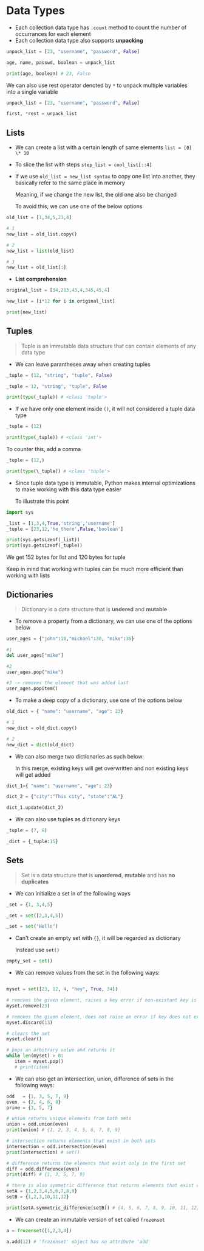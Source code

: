 # Data Types

- Each collection data type has `.count` method to count the number of occurrances for each element
- Each collection data type also supports **unpacking**

```python
unpack_list = [23, "username", "password", False]

age, name, passwd, boolean = unpack_list

print(age, boolean) # 23, False
```

We can also use rest operator denoted by `*` to unpack multiple variables into a single variable

```python
unpack_list = [23, "username", "password", False]

first, *rest = unpack_list
```

## Lists

- We can create a list with a certain length of same elements
  `list = [0] \* 10`

- To slice the list with steps
  `step_list = cool_list[::4]`

- If we use `old_list = new_list syntax`
  to copy one list into another, they basically refer to the same place in memory

  Meaning, if we change the new list, the old one also be changed

  To avoid this, we can use one of the below options

```python
old_list = [1,34,5,23,4]

# 1
new_list = old_list.copy()

# 2
new_list = list(old_list)

# 3
new_list = old_list[:]
```

- **List comprehension**

```python
original_list = [34,213,43,4,345,45,4]

new_list = [i*12 for i in original_list]

print(new_list)
```

## Tuples

> Tuple is an immutable data structure that can contain elements of any data type

- We can leave parantheses away when creating tuples

```python
_tuple = (12, "string", "tuple", False)

_tuple = 12, "string", "tuple", False

print(type(_tuple)) # <class 'tuple'>
```

- If we have only one element inside `()`, it will not considered a tuple data type

```python
_tuple = (12)

print(type(_tuple)) # <class 'int'>
```

To counter this, add a comma

```python
_tuple = (12,)

print(type(\_tuple)) # <class 'tuple'>
```

- Since tuple data type is immutable, Python makes internal optimizations to make working with this data type easier

  To illustrate this point

```python
import sys

_list = [1,3,4,True,'string','username']
_tuple = [23,12,'he_there',False,'boolean']

print(sys.getsizeof(_list))
print(sys.getsizeof(_tuple))
```

We get 152 bytes for list and 120 bytes for tuple

Keep in mind that working with tuples can be much more efficient than working with lists

## Dictionaries

> Dictionary is a data structure that is **undered** and **mutable**

- To remove a property from a dictionary, we can use one of the options below

```python
user_ages = {"john":10,"michael":30, "mike":35}

#1
del user_ages["mike"]

#2
user_ages.pop("mike")

#3 -> removes the element that was added last
user_ages.popitem()
```

- To make a deep copy of a dictionary, use one of the options below

```python
old_dict = { "name": "username", "age": 23}

# 1
new_dict = old_dict.copy()

# 2
new_dict = dict(old_dict)
```

- We can also merge two dictionaries as such below:

  In this merge, existing keys will get overwritten and non existing keys will get added

```python
dict_1={ "name": "username", "age": 23}

dict_2 = {"city":"This city", "state":"AL"}

dict_1.update(dict_2)
```

- We can also use tuples as dictionary keys

```python
_tuple = (7, 8)

_dict = {_tuple:15}
```

## Sets

> Set is a data structure that is **unordered**, **mutable** and has **no duplicates**

- We can initialize a set in of the following ways

```python
_set = {1, 3,4,5}

_set = set([2,3,4,5])

_set = set("Hello")
```

- Can't create an empty set with `{}`, it will be regarded as dictionary

  Instead use `set()`

```python
empty_set = set()
```

- We can remove values from the set in the following ways:

```python

myset = set([23, 12, 4, "hey", True, 34])

# removes the given element, raises a key error if non-existant key is passed
myset.remove(23)

# removes the given element, does not raise an error if key does not exist
myset.discard(13)

# clears the set
myset.clear()

# pops an arbitrary value and returns it
while len(myset) > 0:
   item = myset.pop()
   # print(item)

```

- We can also get an intersection, union, difference of sets in the following ways:

```python
odd   = {1, 3, 5, 7, 9}
even  = {2, 4, 6, 8}
prime = {3, 5, 7}

# union returns unique elements from both sets
union = odd.union(even)
print(union) # {1, 2, 3, 4, 5, 6, 7, 8, 9}

# intersection returns elements that exist in both sets
intersection = odd.intersection(even)
print(intersection) # set()

# difference returns the elements that exist only in the first set
diff = odd.difference(even)
print(diff) # {1, 3, 5, 7, 9}

# there is also symmetric difference that returns elements that exist only in any of the sets
setA = {1,2,3,4,5,6,7,8,9}
setB = {1,2,3,10,11,12}

print(setA.symmetric_difference(setB)) # {4, 5, 6, 7, 8, 9, 10, 11, 12}

```

- We can create an immutable version of set called `frozenset`

```python
a = frozenset([1,2,3,4])

a.add(12) # 'frozenset' object has no attribute 'add'
```
